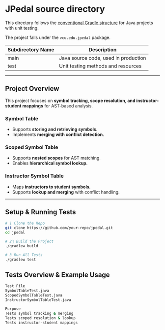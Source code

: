 # JPedal source directory

This directory follows the [conventional Gradle structure](https://docs.gradle.org/current/userguide/organizing_gradle_projects.html) for Java projects with unit testing.

The project falls under the `vcu.edu.jpedal` package.


| Subdirectory Name | Description |
|---|---|
| main | Java source code, used in production |
| test | Unit testing methods and resources |

---
##  Project Overview

This project focuses on **symbol tracking, scope resolution, and instructor-student mappings** for AST-based analysis.

###  **Symbol Table**
- Supports **storing and retrieving symbols**.
- Implements **merging with conflict detection**.

###  **Scoped Symbol Table**
- Supports **nested scopes** for AST matching.
- Enables **hierarchical symbol lookup**.

###   **Instructor Symbol Table**
- Maps **instructors to student symbols**.
- Supports **lookup and merging** with conflict handling.

---

##  Setup & Running Tests

```sh
# 1 Clone the Repo
git clone https://github.com/your-repo/jpedal.git
cd jpedal

# 2⃣ Build the Project
./gradlew build

# 3 Run All Tests
./gradlew test
```
## Tests Overview & Example Usage
```sh
Test File
SymbolTableTest.java
ScopedSymbolTableTest.java
InstructorSymbolTableTest.java

Purpose
Tests symbol tracking & merging
Tests scoped resolution & lookup
Tests instructor-student mappings
```

